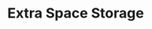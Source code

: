 ---
title: "Extra Space Storage"
url: /chicago/extra-space-storage-west-harrison-street/
shop: Mieten
---